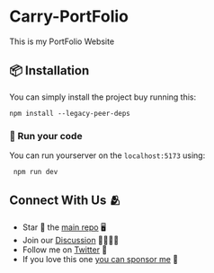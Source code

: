 # Carry-PortFolio
This is my PortFolio Website

## 📦 Installation

You can simply install the project buy running this:

```
npm install --legacy-peer-deps
```


### 🏃 Run your code

You can run yourserver on the `localhost:5173` using:
```
 npm run dev
```
<h2>Connect With Us 🫂</h2>
<ul>
    <li>Star 🌟 the <a href="https://github.com/carrycooldude/Carry-PortFolio/stargazers">main repo</a> 🖥️</li>
    <li>Join our <a href="https://github.com/carrycooldude/Carry-PortFolio/discussions">Discussion</a> 👨‍👩‍👧‍👦</li>
    <li>Follow me on <a href="https://twitter.com/carrycooldude">Twitter</a> 🐤</li>
    <li>If you love this one <a href="https://github.com/sponsors/carrycooldude">you can sponsor me</a> 💸</li>
</ul>